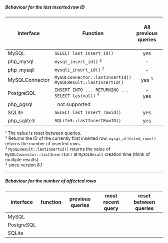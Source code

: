

##### Behaviour for the last inserted row ID

| Interface      | Function                                                                          | All previous queries            | Only most recent query <small><sup>1</sup></small> |
|----------------|-----------------------------------------------------------------------------------|:-------------------------------:|:--------------------------------------------------:|
| MySQL          | `SELECT last_insert_id()`                                                         | yes                             | -                                                  |
| php_mysql      | `mysql_insert_id()` <small><sup>2</sup></small>                                   | -                               | yes                                                |
| php_mysqli     | `mysqli_insert_id()` <small><sup>2</sup></small>                                  | -                               | yes                                                |
| MySQLConnector | `MySQLConnector::lastInsertId()`<br>`MySQLResult::lastInsertId()`                 | yes <small><sup>3</sup></small> | -                                                  |
| PostgreSQL     | `INSERT INTO ... RETURNING ...`<br>`SELECT lastval()` <small><sup>4</sup></small> | -<br>yes                        | yes<br>-                                           |
| php_pgsql      | &nbsp;&nbsp;not supported                                                         |                                 |                                                    |
| SQLite         | `SELECT last_insert_rowid()`                                                      | yes                             | -                                                  |
| php_sqlite3    | `SQLite3::lastInsertRowID()`                                                      | yes                             | -                                                  |

<small><sup>1</sup></small> The value is reset between queries.  
<small><sup>2</sup></small> Returns the ID of the currently first inserted row. `mysql_affected_rows()` returns the number of inserted rows.  
<small><sup>3</sup></small> `MySQLResult::lastInsertId()` returns the value of `MySQLConnector::lastInsertId()` at `MySQLResult`
                            creation time (think of multiple results).  
<small><sup>4</sup></small> since version 8.1

_ _ _

##### Behaviour for the number of affected rows

| interface   | function                                       | previous queries | most recent query | reset between queries |
|-------------|------------------------------------------------|:----------------:|:-----------------:|:---------------------:|
| MySQL       |                                                |                  |                   |                       |
| PostgreSQL  |                                                |                  |                   |                       |
| SQLite      |                                                |                  |                   |                       |
